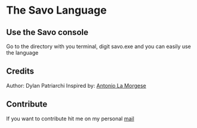 # The Savo Language

## Use the Savo console

Go to the directory with you terminal, digit savo.exe and you can easily use the language

## Credits

Author: Dylan Patriarchi
Inspired by: <a href="https://www.phpcodewizard.it/antoniolamorgese">Antonio La Morgese</a>

## Contribute

If you want to contribute hit me on my personal <a href="mailto:dylanpat2004@icloud.com">mail</a>
